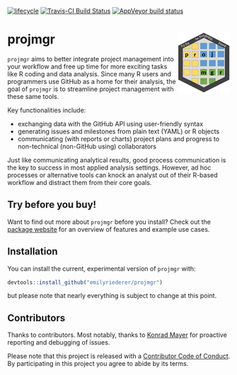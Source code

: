 [![lifecycle](https://img.shields.io/badge/lifecycle-experimental-orange.svg)](https://www.tidyverse.org/lifecycle/#experimental)
[![Travis-CI Build Status](https://travis-ci.org/emilyriederer/projmgr.svg?branch=master)](https://travis-ci.org/emilyriederer/projmgr)
[![AppVeyor build status](https://ci.appveyor.com/api/projects/status/github/emilyriederer/projmgr?branch=master&svg=true)](https://ci.appveyor.com/project/emilyriederer/projmgr)

# projmgr <img src="man/figures/logo.png" align="right" height=140/>

`projmgr` aims to better integrate project management into your workflow and free up time for more exciting tasks like R coding and data analysis. Since many R users and programmers use GitHub as a home for their analysis, the goal of `projmgr` is to streamline project management with these same tools.

Key functionalities include:

- exchanging data with the GitHub API using user-friendly syntax
- generating issues and milestones from plain text (YAML) or R objects
- communicating (with reports or charts) project plans and progress to non-technical (non-GitHub using) collaborators

Just like communicating analytical results, good process communication is the key to success in most applied analysis settings. However, ad hoc processes or alternative tools can knock an analyst out of their R-based workflow and distract them from their core goals. 

## Try before you buy!

Want to find out more about `projmgr` before you install? Check out the [package website](https://emilyriederer.github.io/projmgr/) for an overview of features and example use cases.

## Installation

You can install the current, experimental version of `projmgr` with:

``` r
devtools::install_github("emilyriederer/projmgr")
```

but please note that nearly everything is subject to change at this point.

## Contributors

Thanks to contributors. Most notably, thanks to [Konrad Mayer](https://github.com/konradmayer) for proactive reporting and debugging of issues.

Please note that this project is released with a [Contributor Code of Conduct](CODE_OF_CONDUCT.md).
By participating in this project you agree to abide by its terms.


